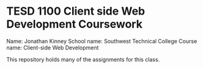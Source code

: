 # TESD 1100 Client side Web Development Coursework

Name: Jonathan Kinney
School name: Southwest Technical College
Course name: Client-side Web Development

This repository holds many of the assignments for this class.
